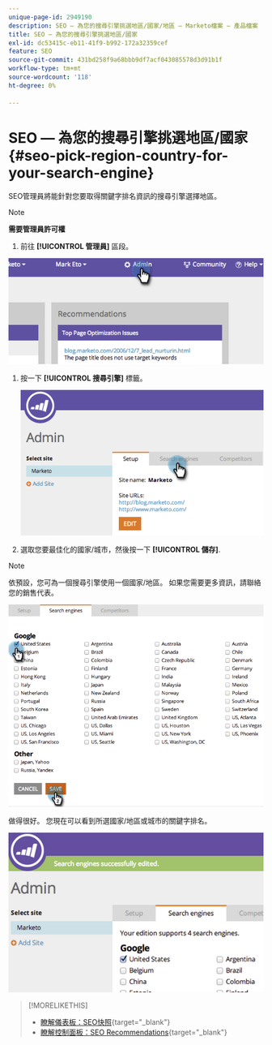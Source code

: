 ```yaml
---
unique-page-id: 2949190
description: SEO — 為您的搜尋引擎挑選地區/國家/地區 — Marketo檔案 — 產品檔案
title: SEO — 為您的搜尋引擎挑選地區/國家
exl-id: dc53415c-eb11-41f9-b992-172a32359cef
feature: SEO
source-git-commit: 431bd258f9a68bbb9df7acf043085578d3d91b1f
workflow-type: tm+mt
source-wordcount: '118'
ht-degree: 0%

---
```


# SEO — 為您的搜尋引擎挑選地區/國家 {#seo-pick-region-country-for-your-search-engine}

SEO管理員將能針對您要取得關鍵字排名資訊的搜尋引擎選擇地區。

>[!NOTE]
>
>**需要管理員許可權**

1. 前往 **[!UICONTROL 管理員]** 區段。

![](assets/image2014-9-17-21-3a6-3a43.png)

1. 按一下 **[!UICONTROL 搜尋引擎]** 標籤。

   ![](assets/image2014-9-17-21-3a7-3a25.png)

1. 選取您要最佳化的國家/城市，然後按一下 **[!UICONTROL 儲存]**.

>[!NOTE]
>
>依預設，您可為一個搜尋引擎使用一個國家/地區。 如果您需要更多資訊，請聯絡您的銷售代表。

![](assets/image2014-9-17-21-3a8-3a8.png)

做得很好。 您現在可以看到所選國家/地區或城市的關鍵字排名。

![](assets/image2014-9-17-21-3a8-3a15.png)

>[!MORELIKETHIS]
>
>* [瞭解儀表板：SEO快照](/help/marketo/product-docs/additional-apps/seo/understanding-seo/understanding-the-seo-dashboard-seo-snapshot.md){target="_blank"}
>* [瞭解控制面板：SEO Recommendations](/help/marketo/product-docs/additional-apps/seo/understanding-seo/understanding-the-seo-dashboard-seo-recommendations.md){target="_blank"}
